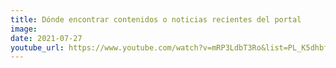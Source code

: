 ```yaml
---
title: Dónde encontrar contenidos o noticias recientes del portal
image: 
date: 2021-07-27
youtube_url: https://www.youtube.com/watch?v=mRP3LdbT3Ro&list=PL_K5dhbfg0DowESVMxKa2jpzcBsuqB-0h&index=4&ab_channel=Datasketch
---
```




